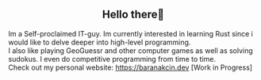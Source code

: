 <h2 align="center">Hello there👋</h2>

 Im a Self-proclaimed IT-guy. Im currently interested in learning Rust since i would like to delve deeper into high-level programming.\
 I also like playing GeoGuessr and other computer games as well as solving sudokus. I even do competitive programming from time to time.\
 Check out my personal website: https://baranakcin.dev [Work in Progress]
 

<!---
baranciaga/baranciaga is a ✨ special ✨ repository because its `README.md` (this file) appears on your GitHub profile.
You can click the Preview link to take a look at your changes.
--->
